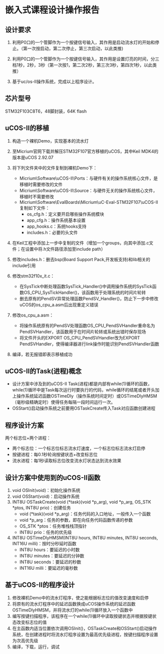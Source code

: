 # 嵌入式课程设计操作报告

## 设计要求

1. 利用P0口的一个管脚作为一个按键信号输入，其作用是启动流水灯的开始和停止。（第一次按启动，第二次停止，第三次启动，以此类推)

2. 利用P0口的一个管脚作为一个按键信号输入，其作用是设置灯亮的时间，分三档1秒，2秒，3秒（第一次按1，第二次2秒，第三次3秒，第四次1秒，以此类推）

3. 基于uc/os-II操作系统，完成以上程序设计。

## 芯片型号

STM32F103C8T6，48脚封装，64K flash

## uCOS-II的移植

1. 构造一个裸机Demo，实现基本的流水灯

2. 至Micrium官网下载并解压STM32F107官方移植的uCOS，其中Keil MDK4的版本是uCOS 2.92.07

3. 将下列文件夹中的文件复制到裸机Demo下：
   * Micrium\Software\uCOS-II\Ports：与硬件有关的操作系统核心文件，是移植时需要修改的文件
   * Micrium\Software\uCOS-II\Source：与硬件无关的操作系统核心文件，移植时不需要修改
   * Micrium\Software\EvalBoards\Micrium\uC-Eval-STM32F107\uCOS-II复制如下文件：
     * os_cfg.h：定义要开启哪些操作系统模块
     * app_cfg.h：操作系统基本设置
     * app_hooks.c：系统hooks支持
     * includes.h：必要的头文件

4. 在Keil工程中添加上一步中复制的文件（增加一个groups，向其中添加.c文件；在设置中将.h文件路径添加至include path）

5. 修改includes.h：删去bsp(Board Support Pack,开发板支持)和lib相关的include引用

6. 修改stm32f10x_it.c：
   * 在SysTick中断处理函数SysTick_Handler()中调用操作系统的SysTick函数OS_CPU_SysTickHandler()，该函数用于处理系统的时间片轮转
   * 删去原有的PendSV异常处理函数PendSV_Handler()，防止下一步中修改uCOS的os_cpu_a.asm后出现重定义错误

7. 修改os_cpu_a.asm：
   * 将操作系统原有的PendSV处理函数OS_CPU_PendSVHandler重命名为PendSVHandler，该函数用于在时间片轮转或系统出错时保存现场
   * 将文件开头的EXPORT OS_CPU_PendSVHandler改为EXPORT PendSVHandler，使得编译器进行link操作时能识别PendSVHandler函数

8. 编译，若无报错即表示移植成功

## uCOS-II的Task(进程)概念

* 设计方案中涉及到的uCOS-II Task(进程)都是内部有while(1)循环的函数，while(1)循环中是Task每次运行时要执行的代码，while循环的结尾或者开头加上操作系统延迟函数OSTimeDly（操作系统时间定时）或OSTimeDlyHMSM（毫秒级精确定时）使得任务每隔一段时间运行一次。
* OSStart()启动操作系统之前要用OSTaskCreate传入Task对应函数创建进程
  
## 程序设计方案

两个标志位+两个进程：

* 两个标志位：一个标志位标志流水灯速度，一个标志位标志流水灯启停
* 按键进程：每0.1秒轮询按键状态+改变标志位
* 流水进程：每1秒读取标志位改变流水灯状态达到流水效果

## 设计方案中使用到的uCOS-II函数

1. void OSInit(void)：初始化操作系统
2. void OSStart(void)：启动操作系统
3. INT8U OSTaskCreate(void (*task)(void *p_arg), void *p_arg, OS_STK *ptos, INT8U prio)：创建任务
   * void (*task)(void *p_arg)：任务代码的入口地址，一般传入一个函数
   * void *p_arg：任务的参数，即在向任务代码函数传递的参数
   * OS_STK *ptos：任务堆栈栈顶指针
   * INT8U prio：任务的优先级
4. INT8U OSTimeDlyHMSM(INT8U hours, INT8U minutes, INT8U seconds, INT16U milli)：按时分秒延时函数
   * INT8U hours：要延迟的小时数
   * INT8U minutes：要延迟的分钟数
   * INT8U seconds：要延迟的秒数
   * INT16U milli：要延迟的毫秒数

## 基于uCOS-II的程序设计

1. 修改裸机Demo中的流水灯程序，使之能根据标志位的值改变速度和启停
2. 将原有的流水灯程序中的延迟函数换成uCOS操作系统的延迟函数OSTimeDlyHMSM，并将流水灯的while(1)循环放入一个函数中
3. 编写按键扫描程序，该程序在一个while(1)循环中读取按键状态并根据按键状态改变标志位的值
4. 在主函数内适当位置依次调用OSInit()，OSTaskCreate和OSStart()启动操作系统，在创建进程时将流水灯程序设置为最高优先级进程，按键扫描程序设置为次高优先级
5. 编译，下载，运行，调试
